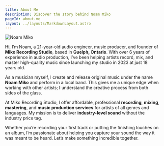```yaml
---
title: About Me
description: Discover the story behind Noam Miko
pageId: about-me
layout: ../layouts/MarkdownLayout.astro
---
```


![Noam Miko](/albumPlaceholder.svg)

Hi, I’m Noam, a 21-year-old audio engineer, music producer, and founder of **Miko Recording Studio**, based in **Guelph, Ontario**. With over 6 years of experience in audio production, I’ve been helping artists record, mix, and master high-quality music since launching my studio in 2023 at just 18 years old.

As a musician myself, I create and release original music under the name **Noam Miko** and perform in a local band. This gives me a unique edge when working with other artists; I understand the creative process from both sides of the glass.

At Miko Recording Studio, I offer affordable, professional **recording**, **mixing**, **mastering**, and **music production services** for artists of all genres and languages. My mission is to deliver **industry-level sound** without the industry price tag.

Whether you’re recording your first track or putting the finishing touches on an album, I’m passionate about helping you capture your sound the way it was meant to be heard. Let’s make something incredible together.

